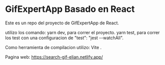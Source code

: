 # GifExpertApp Basado en React
Este es un repo del proyecto de GifExpertApp de React.

utilizo los comando:
yarn dev, para correr el proyecto.
yarn test, para correr los test con una configuracion de "test": "jest --watchAll".

Como herramienta de compilacion utilizo: Vite .

Pagina web:
https://search-gif-elian.netlify.app/ 
